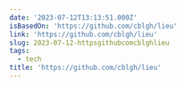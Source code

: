 ```yaml
---
date: '2023-07-12T13:13:51.000Z'
isBasedOn: 'https://github.com/cblgh/lieu'
link: 'https://github.com/cblgh/lieu'
slug: 2023-07-12-httpsgithubcomcblghlieu
tags:
  - tech
title: 'https://github.com/cblgh/lieu'
---
```


